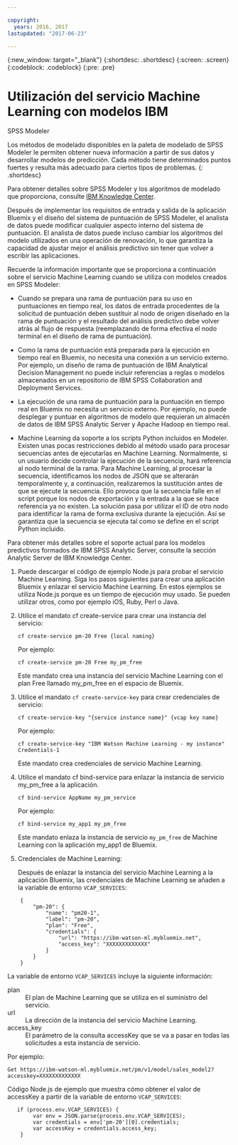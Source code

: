 ```yaml
---

copyright:
  years: 2016, 2017
lastupdated: "2017-06-23"

---
```


{:new_window: target="_blank"}
{:shortdesc: .shortdesc}
{:screen: .screen}
{:codeblock: .codeblock}
{:pre: .pre}

# Utilización del servicio Machine Learning con modelos IBM
SPSS Modeler

Los métodos de modelado disponibles en la paleta de modelado de SPSS Modeler le permiten obtener nueva información a partir de sus datos y desarrollar modelos de predicción. Cada método tiene determinados puntos fuertes y resulta más adecuado para ciertos tipos de problemas. 
{: .shortdesc}

Para obtener detalles sobre SPSS Modeler y los algoritmos de modelado que proporciona, consulte [IBM
Knowledge Center](https://www.ibm.com/support/knowledgecenter/SS3RA7).

Después de implementar los requisitos de entrada y salida de la aplicación Bluemix y el diseño del sistema de puntuación de SPSS Modeler, el analista de datos puede modificar cualquier aspecto interno del sistema de puntuación. El analista de datos puede incluso cambiar los algoritmos del modelo utilizados en una operación de renovación, lo que garantiza la capacidad de ajustar mejor el análisis predictivo sin tener que volver a escribir las aplicaciones.

Recuerde la información importante que se proporciona a continuación sobre el servicio Machine Learning cuando se utiliza con modelos creados en SPSS Modeler:

*  Cuando se prepara una rama de puntuación para su uso en puntuaciones en tiempo real, los datos de entrada procedentes de la solicitud de puntuación deben sustituir al nodo de origen diseñado en la rama de puntuación y el resultado del análisis predictivo debe volver atrás al flujo de respuesta (reemplazando de forma efectiva el nodo terminal en el diseño de rama de puntuación).

*  Como la rama de puntuación está preparada para la ejecución en tiempo real en Bluemix, no necesita una conexión a un servicio externo. Por ejemplo, un diseño de rama de puntuación de IBM Analytical Decision Management no puede incluir referencias a reglas o modelos almacenados en un repositorio de IBM SPSS Collaboration and
Deployment Services.

*  La ejecución de una rama de puntuación para la puntuación en tiempo real en Bluemix no necesita un servicio externo. Por ejemplo, no puede desplegar y puntuar en algoritmos de modelo que requieran un almacén de datos de IBM SPSS
Analytic Server y Apache Hadoop en tiempo real.

*  Machine Learning da soporte a los scripts Python incluidos en Modeler. Existen unas pocas restricciones debido al método usado para procesar secuencias antes de ejecutarlas en Machine Learning. Normalmente, si un usuario decide controlar la ejecución de la secuencia, hará referencia al nodo terminal de la rama.
   Para Machine Learning, al procesar la secuencia, identificamos los nodos de JSON que se alterarán temporalmente y, a continuación, realizaremos la sustitución antes de que se ejecute la secuencia. Ello provoca que la secuencia falle en el script porque los nodos de exportación y la entrada a la que se hace referencia ya no existen. La solución pasa por utilizar el ID de otro nodo para identificar la rama de forma exclusiva durante la ejecución. Así se garantiza que la secuencia se ejecuta tal como se define en el script Python incluido.

Para obtener más detalles sobre el soporte actual para los modelos predictivos formados de IBM SPSS Analytic Server, consulte la sección Analytic Server de IBM Knowledge Center.

1. Puede descargar el código de ejemplo Node.js para probar el servicio Machine Learning. Siga los pasos siguientes para crear una aplicación Bluemix y enlazar el servicio Machine Learning. En estos ejemplos se utiliza Node.js porque es un tiempo de ejecución muy usado.
   Se pueden utilizar otros, como por ejemplo iOS, Ruby, Perl o
        Java.

2. Utilice el mandato cf create-service para crear una instancia del servicio:

   ```
   cf create-service pm-20 Free {local naming}
   ```

   Por ejemplo:

   ```
   cf create-service pm-20 Free my_pm_free
   ```

   Este mandato crea una instancia del servicio Machine Learning con el plan Free llamado my_pm_free en el espacio de Bluemix.

3. Utilice el mandato `cf create-service-key` para crear credenciales de servicio:

   ```cf create-service-key "{service instance name}" {vcap key name}```

   Por ejemplo:

   ```cf create-service-key "IBM Watson Machine Learning - my instance" Credentials-1```

   Este mandato crea credenciales de servicio Machine Learning.
4. Utilice el mandato cf bind-service para enlazar la instancia de servicio my_pm_free a la aplicación.

   ```cf bind-service AppName my_pm_service```

   Por ejemplo:

   ```cf bind-service my_app1 my_pm_free```

   Este mandato enlaza la instancia de servicio
   `my_pm_free` de Machine Learning con la aplicación my_app1 de Bluemix.

5. Credenciales de Machine Learning: 

   Después de enlazar la instancia del servicio Machine Learning a la aplicación Bluemix, las credenciales de Machine Learning se añaden a la variable de entorno `VCAP_SERVICES`: 

```
    {   
        "pm-20": {      
            "name": "pm20-1",
            "label": "pm-20",
            "plan": "Free",
            "credentials": {
                "url": "https://ibm-watson-ml.mybluemix.net",
                "access_key": "XXXXXXXXXXXXX"
            }
        }       
    } 
```

   La variable de entorno `VCAP_SERVICES` incluye la siguiente información:

   <dl>
   
   <dt>plan</dt>
   <dd>El plan de Machine Learning que se utiliza en el suministro del servicio.</dd>

   <dt>url</dt>
   <dd>La dirección de la instancia del servicio Machine Learning.</dd>

   <dt>access_key</dt>
   <dd>El parámetro de la consulta accessKey que se va a pasar en todas las solicitudes a esta instancia de servicio.</dd>

   </dl>
            
Por ejemplo:             

```
Get https://ibm-watson-ml.mybluemix.net/pm/v1/model/sales_model2?accesskey=XXXXXXXXXXXXX 
```

   Código Node.js de ejemplo que muestra cómo obtener el valor de accessKey a partir de la variable de entorno `VCAP_SERVICES`: 

```
   if (process.env.VCAP_SERVICES) {
        var env = JSON.parse(process.env.VCAP_SERVICES);
        var credentials = env['pm-20'][0].credentials;
        var accessKey = credentials.access_key;
    }
```
